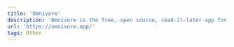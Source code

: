 ```yaml
---
title: 'Omnivore'
description: 'Omnivore is the free, open source, read-it-later app for serious readers.'
url: 'https://omnivore.app/'
tags: Other
---
```

